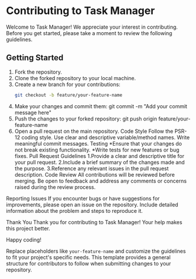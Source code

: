 # Contributing to Task Manager

Welcome to Task Manager! We appreciate your interest in contributing. Before you get started, please take a moment to review the following guidelines.

## Getting Started

1. Fork the repository.
2. Clone the forked repository to your local machine.
3. Create a new branch for your contributions:
   ```bash
   git checkout -b feature/your-feature-name
1. Make your changes and commit them:
   git commit -m "Add your commit message here"
2. Push the changes to your forked repository:
   git push origin feature/your-feature-name
3. Open a pull request on the main repository.
Code Style
Follow the PSR-12 coding style.
Use clear and descriptive variable/method names.
Write meaningful commit messages.
Testing
*Ensure that your changes do not break existing functionality.
*Write tests for new features or bug fixes.
Pull Request Guidelines
1.Provide a clear and descriptive title for your pull request.
2.Include a brief summary of the changes made and the purpose.
3.Reference any relevant issues in the pull request description.
Code Review
All contributions will be reviewed before merging. Be open to feedback and address any comments or concerns raised during the review process.

Reporting Issues
If you encounter bugs or have suggestions for improvements, please open an issue on the repository. Include detailed information about the problem and steps to reproduce it.

Thank You
Thank you for contributing to Task Manager! Your help makes this project better.

Happy coding!   

Replace placeholders like `your-feature-name` and customize the guidelines to fit your project's specific needs. This template provides a general structure for contributors to follow when submitting changes to your repository.


